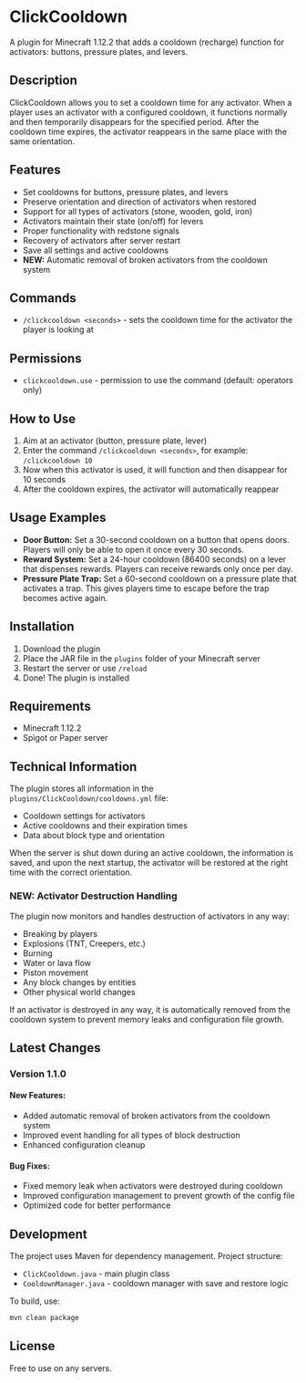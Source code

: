 # ClickCooldown

A plugin for Minecraft 1.12.2 that adds a cooldown (recharge) function for activators: buttons, pressure plates, and levers.

## Description

ClickCooldown allows you to set a cooldown time for any activator. When a player uses an activator with a configured cooldown, it functions normally and then temporarily disappears for the specified period. After the cooldown time expires, the activator reappears in the same place with the same orientation.

## Features

- Set cooldowns for buttons, pressure plates, and levers
- Preserve orientation and direction of activators when restored
- Support for all types of activators (stone, wooden, gold, iron)
- Activators maintain their state (on/off) for levers
- Proper functionality with redstone signals
- Recovery of activators after server restart
- Save all settings and active cooldowns
- **NEW:** Automatic removal of broken activators from the cooldown system

## Commands

- `/clickcooldown <seconds>` - sets the cooldown time for the activator the player is looking at

## Permissions

- `clickcooldown.use` - permission to use the command (default: operators only)

## How to Use

1. Aim at an activator (button, pressure plate, lever)
2. Enter the command `/clickcooldown <seconds>`, for example: `/clickcooldown 10`
3. Now when this activator is used, it will function and then disappear for 10 seconds
4. After the cooldown expires, the activator will automatically reappear

## Usage Examples

- **Door Button:** Set a 30-second cooldown on a button that opens doors. Players will only be able to open it once every 30 seconds.
- **Reward System:** Set a 24-hour cooldown (86400 seconds) on a lever that dispenses rewards. Players can receive rewards only once per day.
- **Pressure Plate Trap:** Set a 60-second cooldown on a pressure plate that activates a trap. This gives players time to escape before the trap becomes active again.

## Installation

1. Download the plugin
2. Place the JAR file in the `plugins` folder of your Minecraft server
3. Restart the server or use `/reload`
4. Done! The plugin is installed

## Requirements

- Minecraft 1.12.2
- Spigot or Paper server

## Technical Information

The plugin stores all information in the `plugins/ClickCooldown/cooldowns.yml` file:
- Cooldown settings for activators
- Active cooldowns and their expiration times
- Data about block type and orientation

When the server is shut down during an active cooldown, the information is saved, and upon the next startup, the activator will be restored at the right time with the correct orientation.

### NEW: Activator Destruction Handling

The plugin now monitors and handles destruction of activators in any way:
- Breaking by players
- Explosions (TNT, Creepers, etc.)
- Burning
- Water or lava flow
- Piston movement
- Any block changes by entities
- Other physical world changes

If an activator is destroyed in any way, it is automatically removed from the cooldown system to prevent memory leaks and configuration file growth.

## Latest Changes

### Version 1.1.0

#### New Features:
- Added automatic removal of broken activators from the cooldown system
- Improved event handling for all types of block destruction 
- Enhanced configuration cleanup

#### Bug Fixes:
- Fixed memory leak when activators were destroyed during cooldown
- Improved configuration management to prevent growth of the config file
- Optimized code for better performance

## Development

The project uses Maven for dependency management. Project structure:
- `ClickCooldown.java` - main plugin class
- `CooldownManager.java` - cooldown manager with save and restore logic

To build, use:
```bash
mvn clean package
```

## License

Free to use on any servers.
